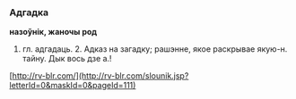 ### Адгадка
**назоўнік, жаночы род**

1. гл. адгадаць. 2. Адказ на загадку; рашэнне, якое раскрывае якую-н. тайну. Дык вось дзе а.!

<a rel="author">[http://rv-blr.com/](http://rv-blr.com/slounik.jsp?letterId=0&maskId=0&pageId=111)</a>
